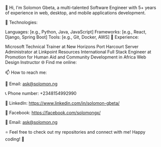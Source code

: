 👋 Hi, I'm Solomon Gbeta, a multi-talented Software Engineer with 5+ years of experience in web, desktop, and mobile applications development.

🔧 Technologies:

Languages: [e.g., Python, Java, JavaScript]
Frameworks: [e.g., React, Django, Spring Boot]
Tools: [e.g., Git, Docker, AWS]
💼 Experience:

Microsoft Technical Trainer at New Horizons Port Harcourt
Server Administrator at Linkpoint Resources International
Full Stack Engineer at Promotion for Human Aid and Community Development in Africa
Web Design Instructor
🌐 Find me online:

📫 How to reach me:

📧 Email: ask@solomon.ng

📞 Phone number: +2348154992990

💼 LinkedIn: https://www.linkedin.com/in/solomon-gbeta/

📘 Facebook: https://facebook.com/solomongx/

📧 Email: ask@solomon.ng

⭐️ Feel free to check out my repositories and connect with me! Happy coding! 🚀
